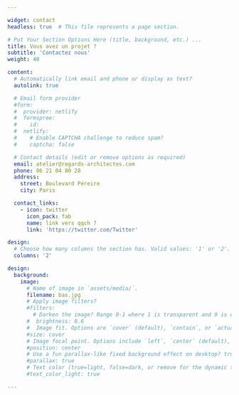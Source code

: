 ```yaml
---

widget: contact
headless: true  # This file represents a page section.

# Put Your Section Options Here (title, background, etc.) ...
title: Vous avez un projet ? 
subtitle: 'Contactez nous'
weight: 40

content:
  # Automatically link email and phone or display as text?
  autolink: true

  # Email form provider
  #form:
  #  provider: netlify
  #  formspree:
  #    id:
  #  netlify:
  #    # Enable CAPTCHA challenge to reduce spam?
  #    captcha: false

  # Contact details (edit or remove options as required)
  email: atelier@regards-architectes.com
  phone: 06 21 04 80 28
  address:
    street: Boulevard Péreire
    city: Paris 

  contact_links:
    - icon: twitter
      icon_pack: fab
      name: link vers qqch ? 
      link: 'https://twitter.com/Twitter'

design:
  # Choose how many columns the section has. Valid values: '1' or '2'.
  columns: '2'

design:
  background:
    image:
      # Name of image in `assets/media/`.
      filename: bas.jpg
      # Apply image filters?
      #filters:
        # Darken the image? Range 0-1 where 1 is transparent and 0 is opaque.
      #  brightness: 0.6
      #  Image fit. Options are `cover` (default), `contain`, or `actual` size.
      #size: cover
      # Image focal point. Options include `left`, `center` (default), or `right`.
      #position: center
      # Use a fun parallax-like fixed background effect on desktop? true/false
      #parallax: true
      # Text color (true=light, false=dark, or remove for the dynamic theme color).
      #text_color_light: true

---
```

